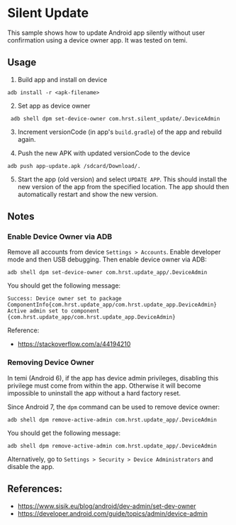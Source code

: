 # Silent Update

This sample shows how to update Android app silently without user confirmation using a device owner app. It was tested on temi.

## Usage
1. Build app and install on device
```shell
adb install -r <apk-filename>
```

2. Set app as device owner
```shell
 adb shell dpm set-device-owner com.hrst.silent_update/.DeviceAdmin
```

3. Increment versionCode (in app's `build.gradle`) of the app and rebuild again.

4. Push the new APK with updated versionCode to the device
```shell
adb push app-update.apk /sdcard/Download/.
```

5. Start the app (old version) and select `UPDATE APP`. This should install the new version of the app from the specified location. The app should then automatically restart and show the new version.


## Notes
### Enable Device Owner via ADB
Remove all accounts from device `Settings > Accounts`. Enable developer mode and then USB debugging. Then enable device owner via ADB:
```
adb shell dpm set-device-owner com.hrst.update_app/.DeviceAdmin
```

You should get the following message:
```
Success: Device owner set to package ComponentInfo{com.hrst.update_app/com.hrst.update_app.DeviceAdmin}
Active admin set to component {com.hrst.update_app/com.hrst.update_app.DeviceAdmin}
```

Reference:
- https://stackoverflow.com/a/44194210

### Removing Device Owner
In temi (Android 6), if the app has device admin privileges, disabling this privilege must come from within the app. Otherwise it will become impossible to uninstall the app without a hard factory reset.

Since Android 7, the `dpm` command can be used to remove device owner:
```
adb shell dpm remove-active-admin com.hrst.update_app/.DeviceAdmin
```

You should get the following message:
```
adb shell dpm remove-active-admin com.hrst.update_app/.DeviceAdmin
```

Alternatively, go to `Settings > Security > Device Administrators` and disable the app.
 
 
## References:
 - https://www.sisik.eu/blog/android/dev-admin/set-dev-owner
 - https://developer.android.com/guide/topics/admin/device-admin
